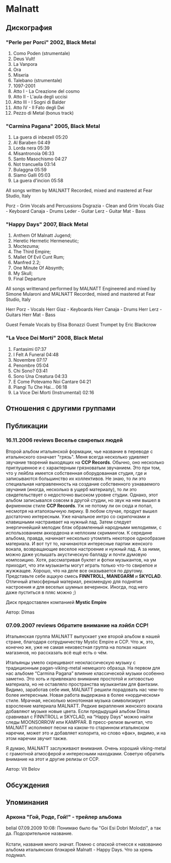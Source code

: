 # Malnatt



## Дискография

### "Perle per Porci" 2002, Black Metal

1. Como Poden (strumentale)   
2. Deus Vult!   
3. La Vanpоra  
4. Оra   
5. Misкria 
6. Talebano (strumentale)   
7. 1097-2001  
8. Atto I - La Creazione del cosmo   
9. Atto II - L'aula degli uccisi 
10. Atto III - I Sogni di Balder   
11. Atto IV - Il Fato degli Dиi   
12. Pezzo di Metal (bonus track)

### "Carmina Pagana" 2005, Black Metal

1. La guera di inbezell 05:20  
2. Al Baraben 04:49  
3. Lorda nera 05:39  
4. Misantronoia 06:33  
5. Santo Masochismo 04:27  
6. Not trancuella 03:14  
7. Bulaggna 05:59  
8. Siamo Galli 05:03  
9. La guera d'incion 05:58


All songs written by MALNATT
Recorded, mixed and mastered at Fear Studio, Italy

Porz - Grim Vocals and Percussions
Dsgrazia - Clean and Grim Vocals
Giaz - Keyboard
Canaja - Drums
Leder - Guitar
Lerz - Guitar
Mat - Bass

### "Happy Days" 2007, Black Metal

1. Anthem Of Malnatt Jugend; 
2. Heretic Hermetic Hermeneutic; 
3. Moctezuma; 
4. The Third Empire; 
5. Mallet Of Evil Cunt Rum; 
6. Manfred 2.2; 
7. One Minute Of Absynth; 
8. My Skull; 
9. Final Departure

All songs writtenand performed by MALNATT
Engineered and mixed by Simone Mularoni and MALNATT
Recorded, mixed and mastered at Fear Studio, Italy

Herr Porz - Vocals
Herr Giaz - Keyboards
Herr Canaja - Drums
Herr Lerz - Guitars
Herr Mat - Bass

Guest Female Vocals by Elisa Bonazzi
Guest Trumpet by Eric Blackcrow

### "La Voce Dei Morti" 2008, Black Metal

1. Fantasimi 07:37  
2. I Felt A Funeral 04:48  
3. Novembre 07:17 
4. Penombre 05:04  
5. Chi Sono? 03:41  
6. Sono Una Creatura 04:33  
7. E Come Potevamo Noi Cantare 04:21 
8. Piangi Tu Che Hai... 06:18  
9. La Voce Dei Morti (Instrumental) 02:16 



## Отношения с другими группами


## Публикации

### 16.11.2006 reviews Веселье свирепых людей

<P>Второй альбом итальянской формации, чье название в переводе с итальянского означает "грязь". Меня всегда несколько удивляет звучание творений выходящих на <STRONG>CCP Records</STRONG>. Обычно, оно несколько приглушенное и с характерным грязноватым звучанием. Это при том, что у лейбла имеется собственная оборудованная студия, где и записываются большинство их коллективов. Не знаю, то ли это специальная направленность на создание собственного узнаваемого звучания (иногда, несколько&nbsp;в ущерб материалу), то ли это свидетельствует о недосточно высоком уровне студии. Однако, этот альбом записывался совсем в другой студии, но звук на нем вышел в фирменном стиле <STRONG>CCP Records</STRONG>. Уж не потому ли он сюда и попал, несмотря на италоязычную лирику. В любом случае, продукт вышел достаточно интересным. Уже начальное интро со скрипочками и клавишными настраивает на нужный лад. Затем следует энергичнейший мелодик блэк обрамленный народными мелодиями, с использованием аккордеона и неплохим скримингом. К середине альбома, правда, начинает несколько утомлять некоторое однообразие материала. И вот тут то, начинаются интересные партии женского вокала, возвращающие веселое настроение и нужный лад. А за ними, можно даже услышать акустическую балладу и почти думовую композицию. Хотя, рассматривая буклет и фотки музыкантов, на ум приходит, что эти музыканты могут играть только что-то свирепое и жужжащее. Хорошо, что на деле все оказывается по другому. Представьте себе аццкую смесь <STRONG>FINNTROLL, MANEGARM</STRONG> и <STRONG>SKYCLAD</STRONG>. Отличный атмосферный материал, рекомендую для поднятия настроения и для веселых шумных вечеринок. Иногда, под него даже&nbsp;пуститься в пляс&nbsp;можно ;)</P>
<P>Диск предоставлен компанией <STRONG>Mystic Empire</STRONG></P>
Автор: Dimas

### 07.09.2007 reviews Обратите внимание на лэйбл CCP!

<P>Итальянская группа MALNATT выпускает уже второй альбом в нашей стране, благодаря сотрудничеству Mystic Empire и CCP. Что ж, это, конечно же, уже не самая неизвестная группа на полках наших магазинов, но рассказать всё ещё есть о чём.</P>
<P>Итальянцы умело скрещивают неоклассическую музыку с традиционным pagan-viking-metal немецкого образца. На первом для нас альбоме “Carmina Pagana” влияние классической музыки особенно заметно. Это хоть и привлекало внимание простотой и хитовостью материала, но не оставляло пространства музыкантам для фантазии. Видимо, заработав себе имя, MALNATT решили порадовать нас чем-то более интересным. Новая работа выдержана в более «нордическом» стиле. Мрачная, несколько монотонная музыка символизирует взросление материала MALNATT. Редкие вкрапления женского вокала добавляют музыке новые цвета. Если предыдущий альбом Dimas сравнивал с FINNTROLL и SKYCLAD, на “Happy Days” можно найти следы MOONSORROW или KAMPFAR. В пресс-релизе вычитал, что MALNATT исполняют песни на каком-то старинном итальянском наречии, может это и добавляет колорита, но слово «фак», видимо, и на этом наречии звучит также.</P>
<P>Я думаю, MALNATT заслуживают внимания. Очень хороший viking-metal с грамотной атмосферой и интересными находками. Советую обратить внимание на этот и другие релизы от CCP.</P>
Автор: Vit Belov


## Обсуждения


## Упоминания

### Аркона &quot;Гой, Роде, Гой!&quot; - трейлер альбома

belial 07.09.2009 10:08:
Понимаю было бы "Goi Esi Dobri Molodzi", а так да. Подозрительное название.<BR><BR>Кстати, названия много значат. Помню с опаской отнесся к навзванию альбома итальянских блэкарей Malnatt - Happy Days. Что за хрень подумал.

